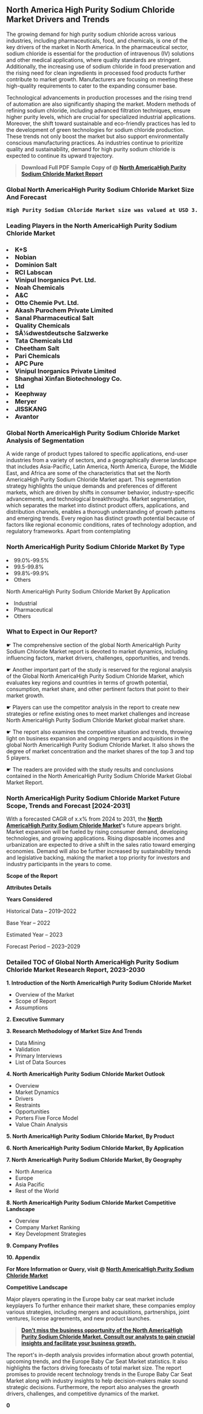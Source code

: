 <p> <h2>North America High Purity Sodium Chloride Market Drivers and Trends</h2><p>The growing demand for high purity sodium chloride across various industries, including pharmaceuticals, food, and chemicals, is one of the key drivers of the market in North America. In the pharmaceutical sector, sodium chloride is essential for the production of intravenous (IV) solutions and other medical applications, where quality standards are stringent. Additionally, the increasing use of sodium chloride in food preservation and the rising need for clean ingredients in processed food products further contribute to market growth. Manufacturers are focusing on meeting these high-quality requirements to cater to the expanding consumer base.</p><p>Technological advancements in production processes and the rising trend of automation are also significantly shaping the market. Modern methods of refining sodium chloride, including advanced filtration techniques, ensure higher purity levels, which are crucial for specialized industrial applications. Moreover, the shift toward sustainable and eco-friendly practices has led to the development of green technologies for sodium chloride production. These trends not only boost the market but also support environmentally conscious manufacturing practices. As industries continue to prioritize quality and sustainability, demand for high purity sodium chloride is expected to continue its upward trajectory.</p></p><blockquote id="" class=""><strong>Download Full PDF Sample Copy of @&nbsp;<a href="https://www.verifiedmarketreports.com/download-sample/?rid=510018&utm_source=GitHub-Jan&utm_medium=290" target="_blank">North AmericaHigh Purity Sodium Chloride Market Report</a>&nbsp;&nbsp;</strong></blockquote><h3 id="" class=""><strong>Global&nbsp;North AmericaHigh Purity Sodium Chloride Market Size And Forecast</strong></h3><pre class="reader-text-block__code-block"><strong>High Purity Sodium Chloride Market size was valued at USD 3.5 Billion in 2022 and is projected to reach USD 5.6 Billion by 2030, growing at a CAGR of 6.2% from 2024 to 2030.</strong></pre><h3 id="" class="">Leading Players in the&nbsp;North AmericaHigh Purity Sodium Chloride Market</h3><h3 class=""></Li><Li>K+S</Li><Li> Nobian</Li><Li> Dominion Salt</Li><Li> RCI Labscan</Li><Li> Vinipul Inorganics Pvt. Ltd.</Li><Li> Noah Chemicals</Li><Li> A&C</Li><Li> Otto Chemie Pvt. Ltd.</Li><Li> Akash Purochem Private Limited</Li><Li> Sanal Pharmaceutical Salt</Li><Li> Quality Chemicals</Li><Li> SÃ¼dwestdeutsche Salzwerke</Li><Li> Tata Chemicals Ltd</Li><Li> Cheetham Salt</Li><Li> Pari Chemicals</Li><Li> APC Pure</Li><Li> Vinipul Inorganics Private Limited</Li><Li> Shanghai Xinfan Biotechnology Co.</Li><Li>Ltd</Li><Li> Keephway</Li><Li> Meryer</Li><Li> JISSKANG</Li><Li> Avantor</h3><h3 id="" class="">Global&nbsp;North AmericaHigh Purity Sodium Chloride Market Analysis of Segmentation</h3><p id="" class="">A wide range of product types tailored to specific applications, end-user industries from a variety of sectors, and a geographically diverse landscape that includes Asia-Pacific, Latin America, North America, Europe, the Middle East, and Africa are some of the characteristics that set the North AmericaHigh Purity Sodium Chloride Market apart. This segmentation strategy highlights the unique demands and preferences of different markets, which are driven by shifts in consumer behavior, industry-specific advancements, and technological breakthroughs. Market segmentation, which separates the market into distinct product offers, applications, and distribution channels, enables a thorough understanding of growth patterns and emerging trends. Every region has distinct growth potential because of factors like regional economic conditions, rates of technology adoption, and regulatory frameworks. Apart from contemplating</p><h3 id="" class="">North AmericaHigh Purity Sodium Chloride Market&nbsp;By Type</h3><p></Li><Li>99.0%-99.5%</Li><Li> 99.5-99.8%</Li><Li> 99.8%-99.9%</Li><Li> Others</p><div class="" data-test-id=""><p>North AmericaHigh Purity Sodium Chloride Market&nbsp;By Application</p></div><p class=""></Li><Li>Industrial</Li><Li> Pharmaceutical</Li><Li> Others</p><div class="" data-test-id=""><h3><span class="">What to Expect in Our Report?</span></h3></div><div class="" data-test-id=""><p><span class="">☛ The comprehensive section of the global North AmericaHigh Purity Sodium Chloride Market report is devoted to market dynamics, including influencing factors, market drivers, challenges, opportunities, and trends.</span></p></div><div class="" data-test-id=""><p><span class="">☛ Another important part of the study is reserved for the regional analysis of the Global North AmericaHigh Purity Sodium Chloride Market, which evaluates key regions and countries in terms of growth potential, consumption, market share, and other pertinent factors that point to their market growth.</span></p></div><div class="" data-test-id=""><p><span class="">☛ Players can use the competitor analysis in the report to create new strategies or refine existing ones to meet market challenges and increase North AmericaHigh Purity Sodium Chloride Market global market share.</span></p></div><div class="" data-test-id=""><p><span class="">☛ The report also examines the competitive situation and trends, throwing light on business expansion and ongoing mergers and acquisitions in the global North AmericaHigh Purity Sodium Chloride Market. It also shows the degree of market concentration and the market shares of the top 3 and top 5 players.</span></p></div><div class="" data-test-id=""><p><span class="">☛ The readers are provided with the study results and conclusions contained in the North AmericaHigh Purity Sodium Chloride Market Global Market Report.</span></p></div><div class="" data-test-id=""><h3><span class="">North AmericaHigh Purity Sodium Chloride Market Future Scope, Trends and Forecast [2024-2031]</span></h3></div><div class="" data-test-id=""><p><span class="">With a forecasted CAGR of x.x% from 2024 to 2031, the <strong><a href="https://www.verifiedmarketreports.com/download-sample/?rid=510018&utm_source=GitHub-Jan&utm_medium=290" target="_blank">North AmericaHigh Purity Sodium Chloride Market</a>'</strong>s future appears bright. Market expansion will be fueled by rising consumer demand, developing technologies, and growing applications. Rising disposable incomes and urbanization are expected to drive a shift in the sales ratio toward emerging economies. Demand will also be further increased by sustainability trends and legislative backing, making the market a top priority for investors and industry participants in the years to come.</span></p><p id="ember66" class="ember-view reader-text-block__paragraph"><strong>Scope of the Report</strong></p><p id="ember67" class="ember-view reader-text-block__paragraph"><strong>Attributes Details</strong></p><p id="ember68" class="ember-view reader-text-block__paragraph"><strong>Years Considered</strong></p><p id="ember69" class="ember-view reader-text-block__paragraph">Historical Data &ndash; 2019&ndash;2022</p><p id="ember70" class="ember-view reader-text-block__paragraph">Base Year &ndash; 2022</p><p id="ember71" class="ember-view reader-text-block__paragraph">Estimated Year &ndash; 2023</p><p id="ember72" class="ember-view reader-text-block__paragraph">Forecast Period &ndash; 2023&ndash;2029</p></div><h3 id="" class="">Detailed TOC of Global North AmericaHigh Purity Sodium Chloride Market Research Report, 2023-2030</h3><p id="" class=""><strong>1. Introduction of the North AmericaHigh Purity Sodium Chloride Market</strong></p><ul><li>Overview of the Market</li><li>Scope of Report</li><li>Assumptions</li></ul><p id="" class=""><strong>2. Executive Summary</strong></p><p id="" class=""><strong>3. Research Methodology of Market Size And Trends</strong></p><ul><li>Data Mining</li><li>Validation</li><li>Primary Interviews</li><li>List of Data Sources</li></ul><p id="" class=""><strong>4. North AmericaHigh Purity Sodium Chloride Market Outlook</strong></p><ul><li>Overview</li><li>Market Dynamics</li><li>Drivers</li><li>Restraints</li><li>Opportunities</li><li>Porters Five Force Model</li><li>Value Chain Analysis</li></ul><p id="" class=""><strong>5. North AmericaHigh Purity Sodium Chloride Market, By Product</strong></p><p id="" class=""><strong>6. North AmericaHigh Purity Sodium Chloride Market, By Application</strong></p><p id="" class=""><strong>7. North AmericaHigh Purity Sodium Chloride Market, By Geography</strong></p><ul><li>North America</li><li>Europe</li><li>Asia Pacific</li><li>Rest of the World</li></ul><p id="" class=""><strong>8. North AmericaHigh Purity Sodium Chloride Market Competitive Landscape</strong></p><ul><li>Overview</li><li>Company Market Ranking</li><li>Key Development Strategies</li></ul><p id="" class=""><strong>9. Company Profiles</strong></p><p id="" class=""><strong>10. Appendix</strong></p><p><strong>For More Information or Query, visit&nbsp;@ <a href="https://www.verifiedmarketreports.com/product/high-purity-sodium-chloride-market/" target="_blank">North AmericaHigh Purity Sodium Chloride Market</a></strong></p><p id="ember61" class="ember-view reader-text-block__paragraph"><strong>Competitive Landscape</strong></p><p id="ember62" class="ember-view reader-text-block__paragraph">Major players operating in the Europe baby car seat market include keyplayers To further enhance their market share, these companies employ various strategies, including mergers and acquisitions, partnerships, joint ventures, license agreements, and new product launches.</p><blockquote id="ember63" class="ember-view reader-text-block__blockquote"><strong><a href="https://www.verifiedmarketreports.com/download-sample/?rid=510018&utm_source=GitHub-Jan&utm_medium=290" target="_blank">Don&rsquo;t miss the business opportunity of the North AmericaHigh Purity Sodium Chloride Market. Consult our analysts to gain crucial insights and facilitate your business growth.</a></strong></blockquote><p id="ember64" class="ember-view reader-text-block__paragraph">The report's in-depth analysis provides information about growth potential, upcoming trends, and the Europe Baby Car Seat Market statistics. It also highlights the factors driving forecasts of total market size. The report promises to provide recent technology trends in the Europe Baby Car Seat Market along with industry insights to help decision-makers make sound strategic decisions. Furthermore, the report also analyses the growth drivers, challenges, and competitive dynamics of the market.</p><p class="ember-view reader-text-block__paragraph"><strong>0</strong></p>
